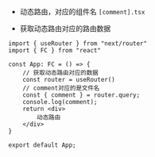 - 动态路由，对应的组件名 `[comment].tsx`

- 获取动态路由对应的路由数据
```tsx
import { useRouter } from "next/router"
import { FC } from "react"

const App: FC = () => {
    // 获取动态路由对应的数据
    const router = useRouter()
    // comment对应的是文件名
    const { comment } = router.query;
    console.log(comment);
    return <div>
        动态路由
    </div>
}

export default App;
```